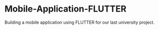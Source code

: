 # Mobile-Application-FLUTTER
Building a mobile application using FLUTTER for our last university project.
